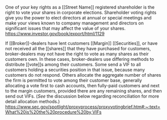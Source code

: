 One of your key rights as a [[Street Name]] registered shareholder is the right to vote your shares in corporate elections. Shareholder voting rights give you the power to elect directors at annual or special meetings and make your views known to company management and directors on significant issues that may affect the value of your shares.
https://www.investor.gov/book/export/html/1129

If [[Broker]]-dealers have lent customers [[Margin]] [[Securities]], or have not received all the [[shares]] that they have purchased for customers, broker-dealers may not have the right to vote as many shares as their customers own. In these cases, broker-dealers use differing methods to distribute [[vote]]s among their customers. Some send a VIF to all customers holding a securities position in that issue, because many customers do not respond. Others allocate the aggregate number of shares the firm is permitted to vote among their customer base, generally allocating a vote first to cash accounts, then fully-paid customers and next to the margin customers, provided there are any remaining shares, and then send out VIFs. (_See_ the discussion below regarding reconciliation for more detail allocation methods.)
https://www.sec.gov/spotlight/proxyprocess/proxyvotingbrief.htm#:~:text=What%20is%20the%20procedure%20by,VIFs